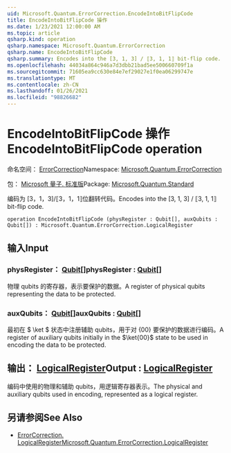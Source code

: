 ```yaml
---
uid: Microsoft.Quantum.ErrorCorrection.EncodeIntoBitFlipCode
title: EncodeIntoBitFlipCode 操作
ms.date: 1/23/2021 12:00:00 AM
ms.topic: article
qsharp.kind: operation
qsharp.namespace: Microsoft.Quantum.ErrorCorrection
qsharp.name: EncodeIntoBitFlipCode
qsharp.summary: Encodes into the [3, 1, 3] / ⟦3, 1, 1⟧ bit-flip code.
ms.openlocfilehash: 44034a864c946a7d3dbb21bad5ee500660709f1a
ms.sourcegitcommit: 71605ea9cc630e84e7ef29027e1f0ea06299747e
ms.translationtype: MT
ms.contentlocale: zh-CN
ms.lasthandoff: 01/26/2021
ms.locfileid: "98826682"
---
```

# <a name="encodeintobitflipcode-operation"></a><span data-ttu-id="f2420-102">EncodeIntoBitFlipCode 操作</span><span class="sxs-lookup"><span data-stu-id="f2420-102">EncodeIntoBitFlipCode operation</span></span>

<span data-ttu-id="f2420-103">命名空间： [ErrorCorrection](xref:Microsoft.Quantum.ErrorCorrection)</span><span class="sxs-lookup"><span data-stu-id="f2420-103">Namespace: [Microsoft.Quantum.ErrorCorrection](xref:Microsoft.Quantum.ErrorCorrection)</span></span>

<span data-ttu-id="f2420-104">包： [Microsoft 量子. 标准版](https://nuget.org/packages/Microsoft.Quantum.Standard)</span><span class="sxs-lookup"><span data-stu-id="f2420-104">Package: [Microsoft.Quantum.Standard](https://nuget.org/packages/Microsoft.Quantum.Standard)</span></span>


<span data-ttu-id="f2420-105">编码为 [3，1，3]/⟦3，1，1⟧位翻转代码。</span><span class="sxs-lookup"><span data-stu-id="f2420-105">Encodes into the [3, 1, 3] / ⟦3, 1, 1⟧ bit-flip code.</span></span>

```qsharp
operation EncodeIntoBitFlipCode (physRegister : Qubit[], auxQubits : Qubit[]) : Microsoft.Quantum.ErrorCorrection.LogicalRegister
```


## <a name="input"></a><span data-ttu-id="f2420-106">输入</span><span class="sxs-lookup"><span data-stu-id="f2420-106">Input</span></span>

### <a name="physregister--qubit"></a><span data-ttu-id="f2420-107">physRegister： [Qubit](xref:microsoft.quantum.lang-ref.qubit)[]</span><span class="sxs-lookup"><span data-stu-id="f2420-107">physRegister : [Qubit](xref:microsoft.quantum.lang-ref.qubit)[]</span></span>

<span data-ttu-id="f2420-108">物理 qubits 的寄存器，表示要保护的数据。</span><span class="sxs-lookup"><span data-stu-id="f2420-108">A register of physical qubits representing the data to be protected.</span></span>


### <a name="auxqubits--qubit"></a><span data-ttu-id="f2420-109">auxQubits： [Qubit](xref:microsoft.quantum.lang-ref.qubit)[]</span><span class="sxs-lookup"><span data-stu-id="f2420-109">auxQubits : [Qubit](xref:microsoft.quantum.lang-ref.qubit)[]</span></span>

<span data-ttu-id="f2420-110">最初在 $ \ket $ 状态中注册辅助 qubits，用于对 {00} 要保护的数据进行编码。</span><span class="sxs-lookup"><span data-stu-id="f2420-110">A register of auxiliary qubits initially in the $\ket{00}$ state to be used in encoding the data to be protected.</span></span>



## <a name="output--logicalregister"></a><span data-ttu-id="f2420-111">输出： [LogicalRegister](xref:Microsoft.Quantum.ErrorCorrection.LogicalRegister)</span><span class="sxs-lookup"><span data-stu-id="f2420-111">Output : [LogicalRegister](xref:Microsoft.Quantum.ErrorCorrection.LogicalRegister)</span></span>

<span data-ttu-id="f2420-112">编码中使用的物理和辅助 qubits，用逻辑寄存器表示。</span><span class="sxs-lookup"><span data-stu-id="f2420-112">The physical and auxiliary qubits used in encoding, represented as a logical register.</span></span>

## <a name="see-also"></a><span data-ttu-id="f2420-113">另请参阅</span><span class="sxs-lookup"><span data-stu-id="f2420-113">See Also</span></span>

- [<span data-ttu-id="f2420-114">ErrorCorrection. LogicalRegister</span><span class="sxs-lookup"><span data-stu-id="f2420-114">Microsoft.Quantum.ErrorCorrection.LogicalRegister</span></span>](xref:Microsoft.Quantum.ErrorCorrection.LogicalRegister)